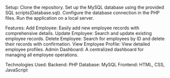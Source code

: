 Setup:
Clone the repository.
Set up the MySQL database using the provided SQL scripts(Database.sql).
Configure the database connection in the PHP files.
Run the application on a local server.

Features:
Add Employee: Easily add new employee records with comprehensive details.
Update Employee: Search and update existing employee records.
Delete Employee: Search for employees by ID and delete their records with confirmation.
View Employee Profile: View detailed employee profiles.
Admin Dashboard: A centralized dashboard for managing all employee operations.

Technologies Used:
Backend: PHP
Database: MySQL
Frontend: HTML, CSS, JavaScript 
